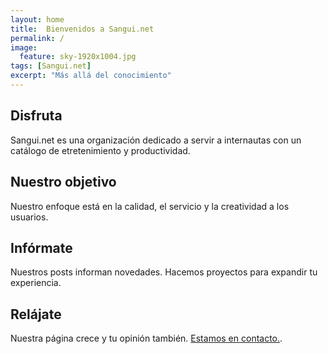 ```yaml
---
layout: home
title:  Bienvenidos a Sangui.net
permalink: /
image:
  feature: sky-1920x1004.jpg
tags: [Sangui.net]
excerpt: "Más allá del conocimiento"
---
```


<div class="tiles">

<div class="tile">
  <h2 class="post-title">Disfruta</h2>
  <p class="post-excerpt">Sangui.net es una organización dedicado a servir a internautas con un catálogo de etretenimiento y productividad.</p>
</div><!-- /.tile -->

<div class="tile">
  <h2 class="post-title">Nuestro objetivo</h2>
  <p class="post-excerpt">Nuestro enfoque está en la calidad, el servicio y la creatividad a los usuarios.</p>
</div><!-- /.tile -->

<div class="tile">
  <h2 class="post-title">Infórmate</h2>
  <p class="post-excerpt">Nuestros posts informan novedades. Hacemos proyectos para expandir tu experiencia.</p>
</div><!-- /.tile -->


<div class="tile">
  <h2 class="post-title">Relájate</h2>
  <p class="post-excerpt">Nuestra página crece y tu opinión también. <a href="/acercade">Estamos en contacto.</a>.</p>
</div><!-- /.tile -->

</div><!-- /.tiles -->
